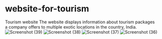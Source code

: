 # website-for-tourism
Tourism website
The website displays information about tourism packages a company offers to multiple exotic locations in the country, India.
![Screenshot (39)](https://user-images.githubusercontent.com/91280360/149875892-c91b5d49-7405-4145-8f62-f8e0f0d392af.png)
![Screenshot (38)](https://user-images.githubusercontent.com/91280360/149875896-3d2b8ffb-6a9b-49d8-b39d-671d3eb9be18.png)
![Screenshot (37)](https://user-images.githubusercontent.com/91280360/149875898-80fc3f7b-4664-4476-9ed8-4b70d82444af.png)
![Screenshot (36)](https://user-images.githubusercontent.com/91280360/149875901-27db518e-e6e9-4c53-a9c8-a3c8c41db062.png)
